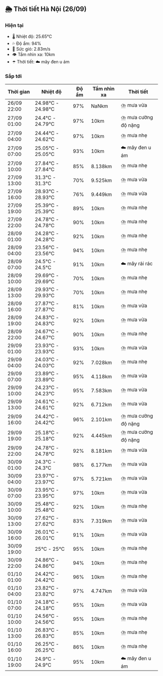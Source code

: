 ## 🌦️ Thời tiết Hà Nội (26/09)

### Hiện tại

- 🌡️ Nhiệt độ: 25.65℃
- 💦 Độ ẩm: 94%
- 💨 Sức gió: 2.83m/s
- 👁️ Tầm nhìn xa: 10km
- ☂️ Thời tiết: ☁️ mây đen u ám

### Sắp tới

| Thời gian | Nhiệt độ | Độ ẩm | Tầm nhìn xa | Thời tiết |
| --- | --- | --- | --- | --- |
| 26/09 22:00 | 24.98℃ - 24.98℃ | 97% | NaNkm | ⛈️ mưa vừa |
| 27/09 01:00 | 24.4℃ - 24.79℃ | 97% | 10km | ⛈️ mưa cường độ nặng |
| 27/09 04:00 | 24.44℃ - 24.62℃ | 97% | 10km | ⛈️ mưa nhẹ |
| 27/09 07:00 | 25.05℃ - 25.05℃ | 93% | 10km | ☁️ mây đen u ám |
| 27/09 10:00 | 27.84℃ - 27.84℃ | 85% | 8.138km | ⛈️ mưa nhẹ |
| 27/09 13:00 | 31.3℃ - 31.3℃ | 70% | 9.525km | ⛈️ mưa vừa |
| 27/09 16:00 | 28.93℃ - 28.93℃ | 76% | 9.449km | ⛈️ mưa vừa |
| 27/09 19:00 | 25.39℃ - 25.39℃ | 89% | 10km | ⛈️ mưa nhẹ |
| 27/09 22:00 | 24.78℃ - 24.78℃ | 90% | 10km | ⛈️ mưa nhẹ |
| 28/09 01:00 | 24.28℃ - 24.28℃ | 92% | 10km | ⛈️ mưa nhẹ |
| 28/09 04:00 | 23.56℃ - 23.56℃ | 94% | 10km | ⛈️ mưa nhẹ |
| 28/09 07:00 | 24.5℃ - 24.5℃ | 91% | 10km | ☁️ mây rải rác |
| 28/09 10:00 | 29.69℃ - 29.69℃ | 70% | 10km | ⛈️ mưa nhẹ |
| 28/09 13:00 | 29.93℃ - 29.93℃ | 70% | 10km | ⛈️ mưa nhẹ |
| 28/09 16:00 | 27.87℃ - 27.87℃ | 81% | 10km | ⛈️ mưa vừa |
| 28/09 19:00 | 24.83℃ - 24.83℃ | 92% | 10km | ⛈️ mưa vừa |
| 28/09 22:00 | 24.67℃ - 24.67℃ | 90% | 10km | ⛈️ mưa nhẹ |
| 29/09 01:00 | 23.93℃ - 23.93℃ | 93% | 10km | ⛈️ mưa vừa |
| 29/09 04:00 | 24.03℃ - 24.03℃ | 92% | 7.028km | ⛈️ mưa nhẹ |
| 29/09 07:00 | 23.89℃ - 23.89℃ | 95% | 4.118km | ⛈️ mưa vừa |
| 29/09 10:00 | 24.23℃ - 24.23℃ | 95% | 7.583km | ⛈️ mưa vừa |
| 29/09 13:00 | 24.61℃ - 24.61℃ | 92% | 6.712km | ⛈️ mưa vừa |
| 29/09 16:00 | 24.42℃ - 24.42℃ | 96% | 2.101km | ⛈️ mưa cường độ nặng |
| 29/09 19:00 | 25.18℃ - 25.18℃ | 92% | 4.445km | ⛈️ mưa cường độ nặng |
| 29/09 22:00 | 24.78℃ - 24.78℃ | 92% | 8.181km | ⛈️ mưa vừa |
| 30/09 01:00 | 24.3℃ - 24.3℃ | 98% | 6.177km | ⛈️ mưa vừa |
| 30/09 04:00 | 23.97℃ - 23.97℃ | 97% | 5.721km | ⛈️ mưa vừa |
| 30/09 07:00 | 23.95℃ - 23.95℃ | 97% | 10km | ⛈️ mưa vừa |
| 30/09 10:00 | 25.48℃ - 25.48℃ | 92% | 10km | ⛈️ mưa nhẹ |
| 30/09 13:00 | 27.62℃ - 27.62℃ | 83% | 7.319km | ⛈️ mưa vừa |
| 30/09 16:00 | 26.01℃ - 26.01℃ | 91% | 10km | ⛈️ mưa vừa |
| 30/09 19:00 | 25℃ - 25℃ | 95% | 10km | ⛈️ mưa nhẹ |
| 30/09 22:00 | 24.86℃ - 24.86℃ | 94% | 10km | ⛈️ mưa nhẹ |
| 01/10 01:00 | 24.42℃ - 24.42℃ | 96% | 10km | ⛈️ mưa nhẹ |
| 01/10 04:00 | 23.82℃ - 23.82℃ | 97% | 4.747km | ⛈️ mưa vừa |
| 01/10 07:00 | 24.18℃ - 24.18℃ | 95% | 10km | ⛈️ mưa vừa |
| 01/10 10:00 | 24.56℃ - 24.56℃ | 95% | 10km | ⛈️ mưa nhẹ |
| 01/10 13:00 | 26.83℃ - 26.83℃ | 85% | 10km | ⛈️ mưa nhẹ |
| 01/10 16:00 | 26.25℃ - 26.25℃ | 86% | 10km | ⛈️ mưa nhẹ |
| 01/10 19:00 | 24.9℃ - 24.9℃ | 95% | 10km | ☁️ mây đen u ám |
